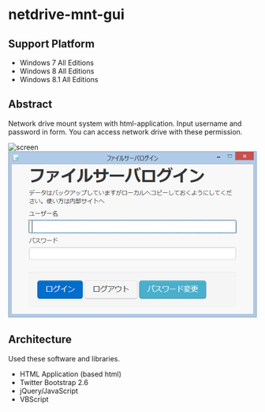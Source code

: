 # netdrive-mnt-gui

## Support Platform

- Windows 7 All Editions
- Windows 8 All Editions
- Windows 8.1 All Editions

## Abstract

Network drive mount system with html-application. 
Input username and password in form. You can access network drive with these permission.

![screen](https://github.com/tomoyk/netdrive-mnt-gui/scr_images.png)
![screen](https://raw.githubusercontent.com/tomoyk/netdrive-mnt-gui/master/scr_image.png)

## Architecture

Used these software and libraries.

- HTML Application (based html)
- Twitter Bootstrap 2.6
- jQuery/JavaScript
- VBScript
